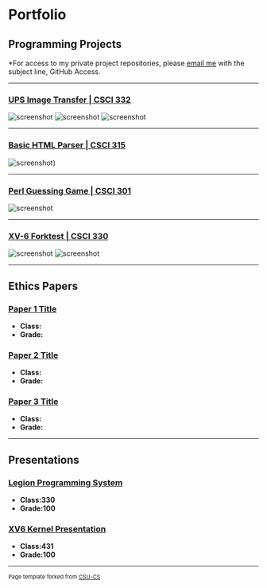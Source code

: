 Portfolio
=========

Programming Projects
--------------------

*For access to my private project repositories, please [email me](mailto:bacollins1@csustudent.net?subject=GitHub%20Access) with the subject line, GitHub Access.

---
### [UPS Image Transfer | CSCI 332](Project1.md)

![screenshot](Seniorscreenshots/Screenshot(95).png)
![screenshot](Seniorscreenshots/Screenshot(96).png)
![screenshot](Seniorscreenshots/Screenshot(99).png)

---
### [Basic HTML Parser | CSCI 315](Project2.md)

![screenshot](Seniorscreenshots/Screenshot(94).png))

---
### [Perl Guessing Game | CSCI 301](Project3.md)

![screenshot](Seniorscreenshots/Screenshot(93).png)

---
### [XV-6 Forktest | CSCI 330](Project4.md)

![screenshot](Seniorscreenshots/Screenshot(97).png)
![screenshot](Seniorscreenshots/Screenshot(98).png)

---

Ethics Papers
-------------

### [Paper 1 Title](/pdf/sample_presentation.pdf)

-   **Class:**  
-   **Grade:**

### [Paper 2 Title](/pdf/sample_presentation.pdf)

-   **Class:** 
-   **Grade:**

### [Paper 3 Title](/pdf/sample_presentation.pdf)

-   **Class:** 
-   **Grade:**

---

Presentations
-------------

### [Legion Programming System](LegionProgrammingSystem.pdf)

- **Class:330** 
- **Grade:100**


### [XV6 Kernel Presentation](Xv6Presentation.pdf)

- **Class:431** 
- **Grade:100**

---

<p style="font-size:11px">Page template forked from <a href="https://github.com/csu-cs/csci-portfolio">CSU-CS</a></p>
<!-- Remove above link if you don't want to attributive -->
